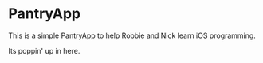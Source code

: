 # PantryApp
This is a simple PantryApp to help Robbie and Nick learn iOS programming.

Its poppin' up in here. 
